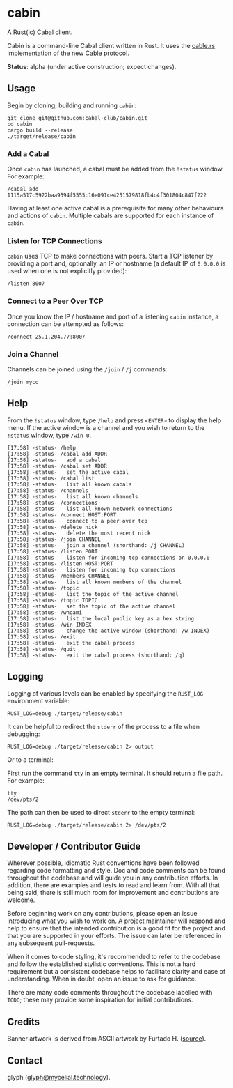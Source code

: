 # cabin

A Rust(ic) Cabal client.

Cabin is a command-line Cabal client written in Rust. It uses the [cable.rs](https://github.com/cabal-club/cable.rs) implementation of the new [Cable protocol](https://github.com/cabal-club/cable).

**Status**: alpha (under active construction; expect changes).

## Usage

Begin by cloning, building and running `cabin`:

```
git clone git@github.com:cabal-club/cabin.git
cd cabin
cargo build --release
./target/release/cabin
```

### Add a Cabal

Once `cabin` has launched, a cabal must be added from the `!status` window. For example:

`/cabal add 1115a517c5922baa9594f5555c16e091ce4251579818fb4c4f301804c847f222`

Having at least one active cabal is a prerequisite for many other behaviours and actions of `cabin`. Multiple cabals are supported for each instance of `cabin`.

### Listen for TCP Connections

`cabin` uses TCP to make connections with peers. Start a TCP listener by providing a port and, optionally, an IP or hostname (a default IP of `0.0.0.0` is used when one is not explicitly provided):

`/listen 8007`

### Connect to a Peer Over TCP

Once you know the IP / hostname and port of a listening `cabin` instance, a connection can be attempted as follows:

`/connect 25.1.204.77:8007`

### Join a Channel

Channels can be joined using the `/join` / `/j` commands:

`/join myco`

## Help

From the `!status` window, type `/help` and press `<ENTER>` to display the help menu. If the active window is a channel and you wish to return to the `!status` window, type `/win 0`.

```
[17:58] -status- /help
[17:58] -status- /cabal add ADDR
[17:58] -status-   add a cabal
[17:58] -status- /cabal set ADDR
[17:58] -status-   set the active cabal
[17:58] -status- /cabal list
[17:58] -status-   list all known cabals
[17:58] -status- /channels
[17:58] -status-   list all known channels
[17:58] -status- /connections
[17:58] -status-   list all known network connections
[17:58] -status- /connect HOST:PORT
[17:58] -status-   connect to a peer over tcp
[17:58] -status- /delete nick
[17:58] -status-   delete the most recent nick
[17:58] -status- /join CHANNEL
[17:58] -status-   join a channel (shorthand: /j CHANNEL)
[17:58] -status- /listen PORT
[17:58] -status-   listen for incoming tcp connections on 0.0.0.0
[17:58] -status- /listen HOST:PORT
[17:58] -status-   listen for incoming tcp connections
[17:58] -status- /members CHANNEL
[17:58] -status-   list all known members of the channel
[17:58] -status- /topic
[17:58] -status-   list the topic of the active channel
[17:58] -status- /topic TOPIC
[17:58] -status-   set the topic of the active channel
[17:58] -status- /whoami
[17:58] -status-   list the local public key as a hex string
[17:58] -status- /win INDEX
[17:58] -status-   change the active window (shorthand: /w INDEX)
[17:58] -status- /exit
[17:58] -status-   exit the cabal process
[17:58] -status- /quit
[17:58] -status-   exit the cabal process (shorthand: /q)
```

## Logging

Logging of various levels can be enabled by specifying the `RUST_LOG` environment variable:

`RUST_LOG=debug ./target/release/cabin`

It can be helpful to redirect the `stderr` of the process to a file when debugging:

`RUST_LOG=debug ./target/release/cabin 2> output`

Or to a terminal:

First run the command `tty` in an empty terminal. It should return a file path. For example:

```
tty
/dev/pts/2
```

The path can then be used to direct `stderr` to the empty terminal:

`RUST_LOG=debug ./target/release/cabin 2> /dev/pts/2`

## Developer / Contributor Guide

Wherever possible, idiomatic Rust conventions have been followed regarding code formatting and style. Doc and code comments can be found throughout the codebase and will guide you in any contribution efforts. In addition, there are examples and tests to read and learn from. With all that being said, there is still much room for improvement and contributions are welcome.

Before beginning work on any contributions, please open an issue introducing what you wish to work on. A project maintainer will respond and help to ensure that the intended contribution is a good fit for the project and that you are supported in your efforts. The issue can later be referenced in any subsequent pull-requests.

When it comes to code styling, it's recommended to refer to the codebase and follow the established stylistic conventions. This is not a hard requirement but a consistent codebase helps to facilitate clarity and ease of understanding. When in doubt, open an issue to ask for guidance.

There are many code comments throughout the codebase labelled with `TODO`; these may provide some inspiration for initial contributions.

## Credits

Banner artwork is derived from ASCII artwork by Furtado H. ([source](https://ascii.co.uk/art/cabin)).

## Contact

glyph (glyph@mycelial.technology).
